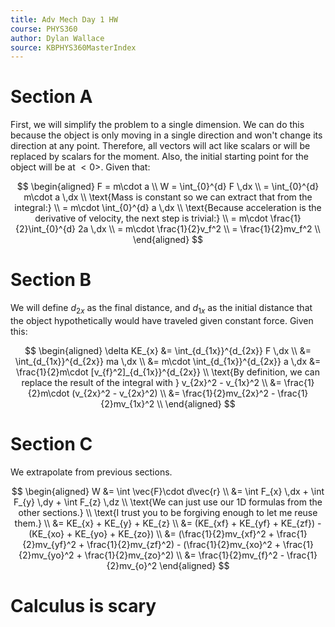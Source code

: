 ```yaml
---
title: Adv Mech Day 1 HW
course: PHYS360
author: Dylan Wallace
source: KBPHYS360MasterIndex
---
```


# Section A

First, we will simplify the problem to a single dimension. We can do this because the object is only moving in a single direction and won't change its direction at any point. Therefore, all vectors will act like scalars or will be replaced by scalars for the moment.
Also, the initial starting point for the object will be at $<0>$. 
Given that:

$$
\begin{aligned}
F = m\cdot a \\
W = \int_{0}^{d} F \,dx \\
= \int_{0}^{d} m\cdot a \,dx \\
\text{Mass is constant so we can extract that from the integral:} \\
= m\cdot \int_{0}^{d} a \,dx \\
\text{Because acceleration is the derivative of velocity, the next step is trivial:} \\
= m\cdot \frac{1}{2}\int_{0}^{d} 2a \,dx \\
= m\cdot \frac{1}{2}v_f^2 \\
= \frac{1}{2}mv_f^2 \\
\end{aligned}
$$

# Section B
We will define $d_{2x}$ as the final distance, and $d_{1x}$ as the initial distance that the object hypothetically would have traveled given constant force. Given this:

$$
\begin{aligned}
\delta KE_{x} &= \int_{d_{1x}}^{d_{2x}} F \,dx \\
&= \int_{d_{1x}}^{d_{2x}} ma \,dx \\
&= m\cdot \int_{d_{1x}}^{d_{2x}} a \,dx
&= \frac{1}{2}m\cdot [v_{f}^2]_{d_{1x}}^{d_{2x}} \\
\text{By definition, we can replace the result of the integral with } v_{2x}^2 - v_{1x}^2 \\
&= \frac{1}{2}m\cdot (v_{2x}^2 - v_{2x}^2) \\
&= \frac{1}{2}mv_{2x}^2 - \frac{1}{2}mv_{1x}^2 \\
\end{aligned}
$$

# Section C
We extrapolate from previous sections.

$$
\begin{aligned}
W &= \int \vec{F}\cdot d\vec{r} \\
&= \int F_{x} \,dx + \int F_{y} \,dy + \int F_{z} \,dz \\
\text{We can just use our 1D formulas from the other sections.} \\
\text{I trust you to be forgiving enough to let me reuse them.} \\
&= KE_{x} + KE_{y} + KE_{z} \\
&= (KE_{xf} + KE_{yf} + KE_{zf}) - (KE_{xo} + KE_{yo} + KE_{zo}) \\
&= (\frac{1}{2}mv_{xf}^2 + \frac{1}{2}mv_{yf}^2 + \frac{1}{2}mv_{zf}^2) - (\frac{1}{2}mv_{xo}^2 + \frac{1}{2}mv_{yo}^2 + \frac{1}{2}mv_{zo}^2) \\
&= \frac{1}{2}mv_{f}^2 - \frac{1}{2}mv_{o}^2
\end{aligned}
$$

# Calculus is scary

